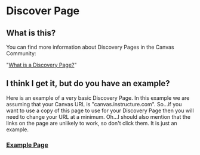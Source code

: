 # Discover Page

## What is this?

You can find more information about Discovery Pages in the Canvas Community:

"[What is a Discovery Page?](https://community.canvaslms.com/docs/DOC-14067)"

## I think I get it, but do you have an example?

Here is an example of a very basic Discovery Page. In this example we are assuming that your Canvas URL is "canvas.instructure.com". So...if you want to use a copy of this page to use for your Discovery Page then you will need to change your URL at a minimum. Oh...I should also mention that the links on the page are unlikely to work, so don't click them. It is just an example.

### [Example Page](example/)

